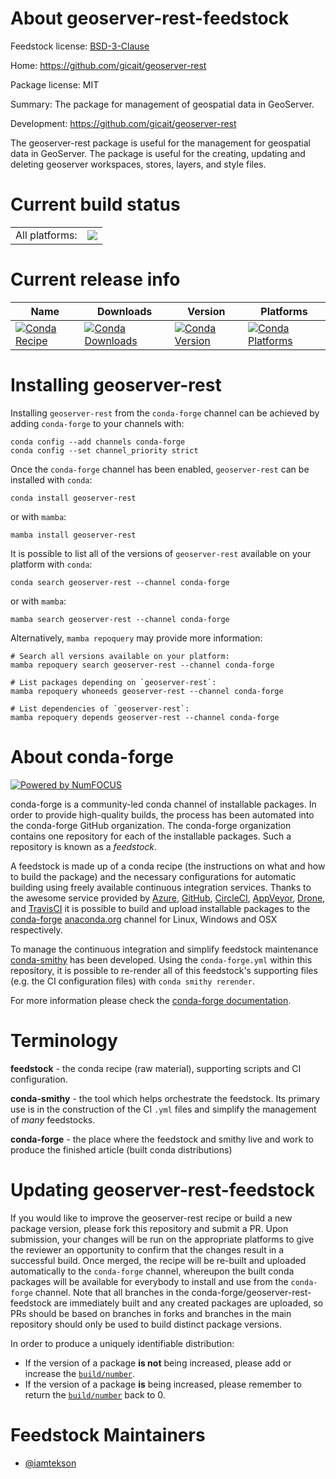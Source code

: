 About geoserver-rest-feedstock
==============================

Feedstock license: [BSD-3-Clause](https://github.com/conda-forge/geoserver-rest-feedstock/blob/main/LICENSE.txt)

Home: https://github.com/gicait/geoserver-rest

Package license: MIT

Summary: The package for management of geospatial data in GeoServer.

Development: https://github.com/gicait/geoserver-rest

The geoserver-rest package is useful for the management for geospatial data in GeoServer. The package is useful for the creating, updating and deleting geoserver workspaces, stores, layers, and style files.


Current build status
====================


<table><tr><td>All platforms:</td>
    <td>
      <a href="https://dev.azure.com/conda-forge/feedstock-builds/_build/latest?definitionId=12114&branchName=main">
        <img src="https://dev.azure.com/conda-forge/feedstock-builds/_apis/build/status/geoserver-rest-feedstock?branchName=main">
      </a>
    </td>
  </tr>
</table>

Current release info
====================

| Name | Downloads | Version | Platforms |
| --- | --- | --- | --- |
| [![Conda Recipe](https://img.shields.io/badge/recipe-geoserver--rest-green.svg)](https://anaconda.org/conda-forge/geoserver-rest) | [![Conda Downloads](https://img.shields.io/conda/dn/conda-forge/geoserver-rest.svg)](https://anaconda.org/conda-forge/geoserver-rest) | [![Conda Version](https://img.shields.io/conda/vn/conda-forge/geoserver-rest.svg)](https://anaconda.org/conda-forge/geoserver-rest) | [![Conda Platforms](https://img.shields.io/conda/pn/conda-forge/geoserver-rest.svg)](https://anaconda.org/conda-forge/geoserver-rest) |

Installing geoserver-rest
=========================

Installing `geoserver-rest` from the `conda-forge` channel can be achieved by adding `conda-forge` to your channels with:

```
conda config --add channels conda-forge
conda config --set channel_priority strict
```

Once the `conda-forge` channel has been enabled, `geoserver-rest` can be installed with `conda`:

```
conda install geoserver-rest
```

or with `mamba`:

```
mamba install geoserver-rest
```

It is possible to list all of the versions of `geoserver-rest` available on your platform with `conda`:

```
conda search geoserver-rest --channel conda-forge
```

or with `mamba`:

```
mamba search geoserver-rest --channel conda-forge
```

Alternatively, `mamba repoquery` may provide more information:

```
# Search all versions available on your platform:
mamba repoquery search geoserver-rest --channel conda-forge

# List packages depending on `geoserver-rest`:
mamba repoquery whoneeds geoserver-rest --channel conda-forge

# List dependencies of `geoserver-rest`:
mamba repoquery depends geoserver-rest --channel conda-forge
```


About conda-forge
=================

[![Powered by
NumFOCUS](https://img.shields.io/badge/powered%20by-NumFOCUS-orange.svg?style=flat&colorA=E1523D&colorB=007D8A)](https://numfocus.org)

conda-forge is a community-led conda channel of installable packages.
In order to provide high-quality builds, the process has been automated into the
conda-forge GitHub organization. The conda-forge organization contains one repository
for each of the installable packages. Such a repository is known as a *feedstock*.

A feedstock is made up of a conda recipe (the instructions on what and how to build
the package) and the necessary configurations for automatic building using freely
available continuous integration services. Thanks to the awesome service provided by
[Azure](https://azure.microsoft.com/en-us/services/devops/), [GitHub](https://github.com/),
[CircleCI](https://circleci.com/), [AppVeyor](https://www.appveyor.com/),
[Drone](https://cloud.drone.io/welcome), and [TravisCI](https://travis-ci.com/)
it is possible to build and upload installable packages to the
[conda-forge](https://anaconda.org/conda-forge) [anaconda.org](https://anaconda.org/)
channel for Linux, Windows and OSX respectively.

To manage the continuous integration and simplify feedstock maintenance
[conda-smithy](https://github.com/conda-forge/conda-smithy) has been developed.
Using the ``conda-forge.yml`` within this repository, it is possible to re-render all of
this feedstock's supporting files (e.g. the CI configuration files) with ``conda smithy rerender``.

For more information please check the [conda-forge documentation](https://conda-forge.org/docs/).

Terminology
===========

**feedstock** - the conda recipe (raw material), supporting scripts and CI configuration.

**conda-smithy** - the tool which helps orchestrate the feedstock.
                   Its primary use is in the construction of the CI ``.yml`` files
                   and simplify the management of *many* feedstocks.

**conda-forge** - the place where the feedstock and smithy live and work to
                  produce the finished article (built conda distributions)


Updating geoserver-rest-feedstock
=================================

If you would like to improve the geoserver-rest recipe or build a new
package version, please fork this repository and submit a PR. Upon submission,
your changes will be run on the appropriate platforms to give the reviewer an
opportunity to confirm that the changes result in a successful build. Once
merged, the recipe will be re-built and uploaded automatically to the
`conda-forge` channel, whereupon the built conda packages will be available for
everybody to install and use from the `conda-forge` channel.
Note that all branches in the conda-forge/geoserver-rest-feedstock are
immediately built and any created packages are uploaded, so PRs should be based
on branches in forks and branches in the main repository should only be used to
build distinct package versions.

In order to produce a uniquely identifiable distribution:
 * If the version of a package **is not** being increased, please add or increase
   the [``build/number``](https://docs.conda.io/projects/conda-build/en/latest/resources/define-metadata.html#build-number-and-string).
 * If the version of a package **is** being increased, please remember to return
   the [``build/number``](https://docs.conda.io/projects/conda-build/en/latest/resources/define-metadata.html#build-number-and-string)
   back to 0.

Feedstock Maintainers
=====================

* [@iamtekson](https://github.com/iamtekson/)

